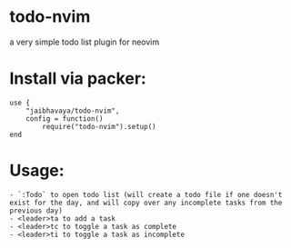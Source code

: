 # todo-nvim
a very simple todo list plugin for neovim

# Install via packer:
```
use {
    "jaibhavaya/todo-nvim",
    config = function()
        require("todo-nvim").setup()
end
```

# Usage:
```
- `:Todo` to open todo list (will create a todo file if one doesn't exist for the day, and will copy over any incomplete tasks from the previous day)
- <leader>ta to add a task
- <leader>tc to toggle a task as complete
- <leader>ti to toggle a task as incomplete
```

